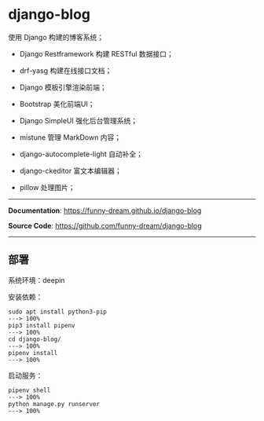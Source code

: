 # django-blog

使用 Django 构建的博客系统；

- Django Restframework 构建 RESTful 数据接口；

- drf-yasg 构建在线接口文档；

- Django 模板引擎渲染前端；

- Bootstrap 美化前端UI；

- Django SimpleUI 强化后台管理系统；

- mistune 管理 MarkDown 内容；

- django-autocomplete-light 自动补全；

- django-ckeditor 富文本编辑器；

- pillow 处理图片；

---

**Documentation**: <a href="https://funny-dream.github.io/django-blog" target="_blank">https://funny-dream.github.io/django-blog</a>

**Source Code**: <a href="https://github.com/funny-dream/django-blog" target="_blank">https://github.com/funny-dream/django-blog</a>

---

## 部署

系统环境：deepin

安装依赖：

```console
sudo apt install python3-pip
---> 100%
pip3 install pipenv
---> 100%
cd django-blog/
---> 100%
pipenv install
---> 100%
```

启动服务：

```console
pipenv shell
---> 100%
python manage.py runserver
---> 100%
```



